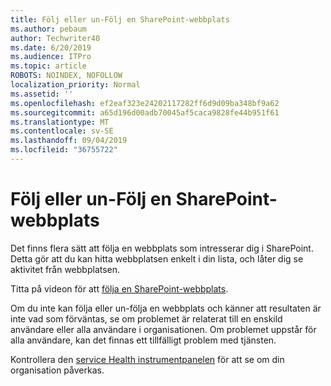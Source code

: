 ```yaml
---
title: Följ eller un-Följ en SharePoint-webbplats
ms.author: pebaum
author: Techwriter40
ms.date: 6/20/2019
ms.audience: ITPro
ms.topic: article
ROBOTS: NOINDEX, NOFOLLOW
localization_priority: Normal
ms.assetid: ''
ms.openlocfilehash: ef2eaf323e24202117282ff6d9d09ba348bf9a62
ms.sourcegitcommit: a65d196d00adb70045af5caca9828fe44b951f61
ms.translationtype: MT
ms.contentlocale: sv-SE
ms.lasthandoff: 09/04/2019
ms.locfileid: "36755722"
---
```

# <a name="follow-or-un-follow-a-sharepoint-site"></a>Följ eller un-Följ en SharePoint-webbplats

Det finns flera sätt att följa en webbplats som intresserar dig i SharePoint. Detta gör att du kan hitta webbplatsen enkelt i din lista, och låter dig se aktivitet från webbplatsen. 

Titta på videon för att [följa en SharePoint-webbplats](https://support.office.com/article/Video-Follow-a-SharePoint-site-33DB6FA5-9528-45D7-BCC7-F9C1FAAACAE0). 

Om du inte kan följa eller un-följa en webbplats och känner att resultaten är inte vad som förväntas, se om problemet är relaterat till en enskild användare eller alla användare i organisationen. Om problemet uppstår för alla användare, kan det finnas ett tillfälligt problem med tjänsten. 

Kontrollera den [service Health instrumentpanelen](https://admin.microsoft.com/AdminPortal/Home#/servicehealth) för att se om din organisation påverkas.
